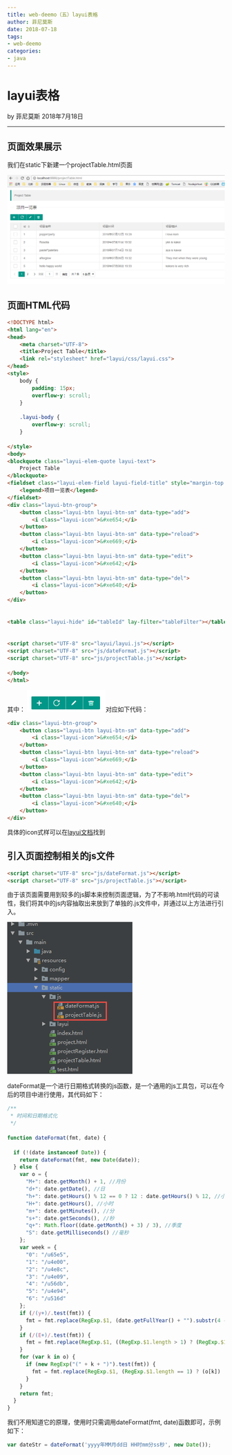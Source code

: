 ```yaml
---
title: web-deemo（五）layui表格
author: 菲尼莫斯
date: 2018-07-18
tags:
- web-deemo
categories:
- java
---
```


# layui表格

by 菲尼莫斯 2018年7月18日

---

## 页面效果展示

我们在static下新建一个projectTable.html页面

![1](assets/markdown-img-paste-20180718114120426.png)

## 页面HTML代码

```html
<!DOCTYPE html>
<html lang="en">
<head>
    <meta charset="UTF-8">
    <title>Project Table</title>
    <link rel="stylesheet" href="layui/css/layui.css">
</head>
<style>
    body {
        padding: 15px;
        overflow-y: scroll;
    }

    .layui-body {
        overflow-y: scroll;
    }

</style>
<body>
<blockquote class="layui-elem-quote layui-text">
    Project Table
</blockquote>
<fieldset class="layui-elem-field layui-field-title" style="margin-top: 20px;">
    <legend>项目一览表</legend>
</fieldset>
<div class="layui-btn-group">
    <button class="layui-btn layui-btn-sm" data-type="add">
        <i class="layui-icon">&#xe654;</i>
    </button>
    <button class="layui-btn layui-btn-sm" data-type="reload">
        <i class="layui-icon">&#xe669;</i>
    </button>
    <button class="layui-btn layui-btn-sm" data-type="edit">
        <i class="layui-icon">&#xe642;</i>
    </button>
    <button class="layui-btn layui-btn-sm" data-type="del">
        <i class="layui-icon">&#xe640;</i>
    </button>
</div>


<table class="layui-hide" id="tableId" lay-filter="tableFilter"></table>


<script charset="UTF-8" src="layui/layui.js"></script>
<script charset="UTF-8" src="js/dateFormat.js"></script>
<script charset="UTF-8" src="js/projectTable.js"></script>

</body>
</html>

```

其中：
![2](assets/markdown-img-paste-20180718114738928.png)对应如下代码：
```html
<div class="layui-btn-group">
    <button class="layui-btn layui-btn-sm" data-type="add">
        <i class="layui-icon">&#xe654;</i>
    </button>
    <button class="layui-btn layui-btn-sm" data-type="reload">
        <i class="layui-icon">&#xe669;</i>
    </button>
    <button class="layui-btn layui-btn-sm" data-type="edit">
        <i class="layui-icon">&#xe642;</i>
    </button>
    <button class="layui-btn layui-btn-sm" data-type="del">
        <i class="layui-icon">&#xe640;</i>
    </button>
</div>

```

具体的icon式样可以在[layui文档](http://www.layui.com/doc/element/icon.html)找到

## 引入页面控制相关的js文件


```html
<script charset="UTF-8" src="js/dateFormat.js"></script>
<script charset="UTF-8" src="js/projectTable.js"></script>
```
由于该页面需要用到较多的js脚本来控制页面逻辑，为了不影响.html代码的可读性，我们将其中的js内容抽取出来放到了单独的.js文件中，并通过以上方法进行引入。

![3](assets/markdown-img-paste-20180718115858990.png)

dateFormat是一个进行日期格式转换的js函数，是一个通用的js工具包，可以在今后的项目中进行使用，其代码如下：

```js
/**
 * 时间和日期格式化
 */

function dateFormat(fmt, date) {

  if (!(date instanceof Date)) {
    return dateFormat(fmt, new Date(date));
  } else {
    var o = {
      "M+": date.getMonth() + 1, //月份
      "d+": date.getDate(), //日
      "h+": date.getHours() % 12 == 0 ? 12 : date.getHours() % 12, //小时
      "H+": date.getHours(), //小时
      "m+": date.getMinutes(), //分
      "s+": date.getSeconds(), //秒
      "q+": Math.floor((date.getMonth() + 3) / 3), //季度
      "S": date.getMilliseconds() //毫秒
    };
    var week = {
      "0": "/u65e5",
      "1": "/u4e00",
      "2": "/u4e8c",
      "3": "/u4e09",
      "4": "/u56db",
      "5": "/u4e94",
      "6": "/u516d"
    };
    if (/(y+)/.test(fmt)) {
      fmt = fmt.replace(RegExp.$1, (date.getFullYear() + "").substr(4 - RegExp.$1.length));
    }
    if (/(E+)/.test(fmt)) {
      fmt = fmt.replace(RegExp.$1, ((RegExp.$1.length > 1) ? (RegExp.$1.length > 2 ? "/u661f/u671f" : "/u5468") : "") + week[date.getDay() + ""]);
    }
    for (var k in o) {
      if (new RegExp("(" + k + ")").test(fmt)) {
        fmt = fmt.replace(RegExp.$1, (RegExp.$1.length == 1) ? (o[k]) : (("00" + o[k]).substr(("" + o[k]).length)));
      }
    }
    return fmt;
  }
}

```

我们不用知道它的原理，使用时只需调用dateFormat(fmt, date)函数即可，示例如下：

```js
var dateStr = dateFormat('yyyy年MM月dd日 HH时mm分ss秒', new Date());
```





